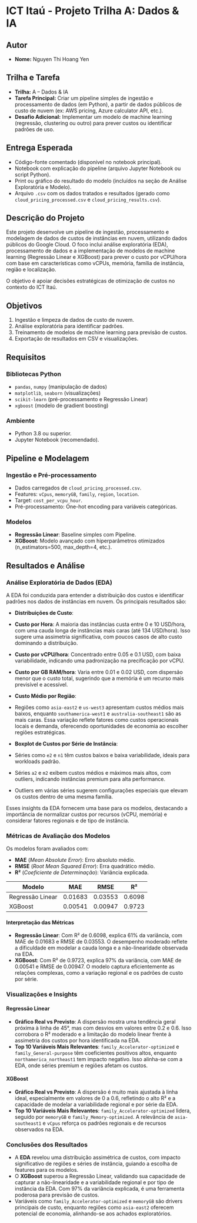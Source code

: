 # ICT Itaú - Projeto Trilha A: Dados & IA

## Autor
- **Nome:** Nguyen Thi Hoang Yen

## Trilha e Tarefa
- **Trilha:** A – Dados & IA  
- **Tarefa Principal:** Criar um pipeline simples de ingestão e processamento de dados (em Python), a partir de dados públicos de custo de nuvem (ex: AWS pricing, Azure calculator API, etc.).  
- **Desafio Adicional:** Implementar um modelo de machine learning (regressão, clustering ou outro) para prever custos ou identificar padrões de uso.  

## Entrega Esperada
- Código-fonte comentado (disponível no notebook principal).  
- Notebook com explicação do pipeline (arquivo Jupyter Notebook ou script Python).  
- Print ou gráfico do resultado do modelo (incluídos na seção de Análise Exploratória e Modelo).  
- Arquivo `.csv` com os dados tratados e resultados (gerado como `cloud_pricing_processed.csv` e `cloud_pricing_results.csv`).  

## Descrição do Projeto
Este projeto desenvolve um pipeline de ingestão, processamento e modelagem de dados de custos de instâncias em nuvem, utilizando dados públicos do Google Cloud. O foco inclui análise exploratória (EDA), processamento de dados e a implementação de modelos de machine learning (Regressão Linear e XGBoost) para prever o custo por vCPU/hora com base em características como vCPUs, memória, família de instância, região e localização.

O objetivo é apoiar decisões estratégicas de otimização de custos no contexto do ICT Itaú.

## Objetivos
1. Ingestão e limpeza de dados de custo de nuvem.  
2. Análise exploratória para identificar padrões.  
3. Treinamento de modelos de machine learning para previsão de custos.  
4. Exportação de resultados em CSV e visualizações.

## Requisitos
### Bibliotecas Python
- `pandas`, `numpy` (manipulação de dados)  
- `matplotlib`, `seaborn` (visualizações)  
- `scikit-learn` (pré-processamento e Regressão Linear)  
- `xgboost` (modelo de gradient boosting)  

### Ambiente
- Python 3.8 ou superior.  
- Jupyter Notebook (recomendado).

## Pipeline e Modelagem
### Ingestão e Pré-processamento
- Dados carregados de `cloud_pricing_processed.csv`.  
- Features: `vCpus`, `memoryGB`, `family`, `region`, `location`.  
- Target: `cost_per_vcpu_hour`.  
- Pré-processamento: One-hot encoding para variáveis categóricas.

### Modelos
- **Regressão Linear**: Baseline simples com Pipeline.  
- **XGBoost**: Modelo avançado com hiperparâmetros otimizados (n_estimators=500, max_depth=4, etc.).

## Resultados e Análise
### Análise Exploratória de Dados (EDA)
A EDA foi conduzida para entender a distribuição dos custos e identificar padrões nos dados de instâncias em nuvem. Os principais resultados são:

- **Distribuições de Custo**:  
- **Custo por Hora**: A maioria das instâncias custa entre 0 e 10 USD/hora, com uma cauda longa de instâncias mais caras (até 134 USD/hora). Isso sugere uma assimetria significativa, com poucos casos de alto custo dominando a distribuição.  
- **Custo por vCPU/hora**: Concentrado entre 0.05 e 0.1 USD, com baixa variabilidade, indicando uma padronização na precificação por vCPU.  
- **Custo por GB RAM/hora**: Varia entre 0.01 e 0.02 USD, com dispersão menor que o custo total, sugerindo que a memória é um recurso mais previsível e acessível.  

- **Custo Médio por Região**:  
- Regiões como `asia-east2` e `us-west3` apresentam custos médios mais baixos, enquanto `southamerica-west1` e `australia-southeast1` são as mais caras. Essa variação reflete fatores como custos operacionais locais e demanda, oferecendo oportunidades de economia ao escolher regiões estratégicas.

- **Boxplot de Custos por Série de Instância**:  
- Séries como `e2` e `n1` têm custos baixos e baixa variabilidade, ideais para workloads padrão.  
- Séries `a2` e `m2` exibem custos médios e máximos mais altos, com outliers, indicando instâncias premium para alta performance.  
- Outliers em várias séries sugerem configurações especiais que elevam os custos dentro de uma mesma família.

Esses insights da EDA fornecem uma base para os modelos, destacando a importância de normalizar custos por recursos (vCPU, memória) e considerar fatores regionais e de tipo de instância.

### Métricas de Avaliação dos Modelos
Os modelos foram avaliados com:
- **MAE** (*Mean Absolute Error*): Erro absoluto médio.  
- **RMSE** (*Root Mean Squared Error*): Erra quadrático médio.  
- **R²** (*Coeficiente de Determinação*): Variância explicada.

| Modelo              | MAE     | RMSE    | R²     |
|----------------------|---------|---------|--------|
| Regressão Linear     | 0.01683 | 0.03553 | 0.6098 |
| XGBoost              | 0.00541 | 0.00947 | 0.9723 |

#### Interpretação das Métricas
- **Regressão Linear**: Com R² de 0.6098, explica 61% da variância, com MAE de 0.01683 e RMSE de 0.03553. O desempenho moderado reflete a dificuldade em modelar a cauda longa e a não-linearidade observada na EDA.
- **XGBoost**: Com R² de 0.9723, explica 97% da variância, com MAE de 0.00541 e RMSE de 0.00947. O modelo captura eficientemente as relações complexas, como a variação regional e os padrões de custo por série.

### Visualizações e Insights
#### Regressão Linear
- **Gráfico Real vs Previsto**: A dispersão mostra uma tendência geral próxima à linha de 45°, mas com desvios em valores entre 0.2 e 0.6. Isso corrobora o R² moderado e a limitação do modelo linear frente à assimetria dos custos por hora identificada na EDA.
- **Top 10 Variáveis Mais Relevantes**: `family_Accelerator-optimized` e `family_General-purpose` têm coeficientes positivos altos, enquanto `northamerica_northeast1` tem impacto negativo. Isso alinha-se com a EDA, onde séries premium e regiões afetam os custos.

#### XGBoost
- **Gráfico Real vs Previsto**: A dispersão é muito mais ajustada à linha ideal, especialmente em valores de 0 a 0.6, refletindo o alto R² e a capacidade de modelar a variabilidade regional e por série da EDA.
- **Top 10 Variáveis Mais Relevantes**: `family_Accelerator-optimized` lidera, seguido por `memoryGB` e `family_Memory-optimized`. A relevância de `asia-southeast1` e `vCpus` reforça os padrões regionais e de recursos observados na EDA.

### Conclusões dos Resultados
- A **EDA** revelou uma distribuição assimétrica de custos, com impacto significativo de regiões e séries de instância, guiando a escolha de features para os modelos.
- O **XGBoost** superou a Regressão Linear, validando sua capacidade de capturar a não-linearidade e a variabilidade regional e por tipo de instância da EDA. Com 97% da variância explicada, é uma ferramenta poderosa para previsão de custos.
- Variáveis como `family_Accelerator-optimized` e `memoryGB` são drivers principais de custo, enquanto regiões como `asia-east2` oferecem potencial de economia, alinhando-se aos achados exploratórios.
